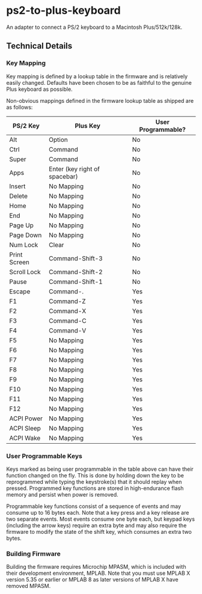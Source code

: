 # ps2-to-plus-keyboard

An adapter to connect a PS/2 keyboard to a Macintosh Plus/512k/128k.


## Technical Details

### Key Mapping

Key mapping is defined by a lookup table in the firmware and is relatively easily changed.  Defaults have been chosen to be as faithful to the genuine Plus keyboard as possible.

Non-obvious mappings defined in the firmware lookup table as shipped are as follows:

| PS/2 Key     | Plus Key                      | User Programmable? |
| ------------ | ----------------------------- | ------------------ |
| Alt          | Option                        | No                 |
| Ctrl         | Command                       | No                 |
| Super        | Command                       | No                 |
| Apps         | Enter (key right of spacebar) | No                 |
| Insert       | No Mapping                    | No                 |
| Delete       | No Mapping                    | No                 |
| Home         | No Mapping                    | No                 |
| End          | No Mapping                    | No                 |
| Page Up      | No Mapping                    | No                 |
| Page Down    | No Mapping                    | No                 |
| Num Lock     | Clear                         | No                 |
| Print Screen | Command-Shift-3               | No                 |
| Scroll Lock  | Command-Shift-2               | No                 |
| Pause        | Command-Shift-1               | No                 |
| Escape       | Command-.                     | Yes                |
| F1           | Command-Z                     | Yes                |
| F2           | Command-X                     | Yes                |
| F3           | Command-C                     | Yes                |
| F4           | Command-V                     | Yes                |
| F5           | No Mapping                    | Yes                |
| F6           | No Mapping                    | Yes                |
| F7           | No Mapping                    | Yes                |
| F8           | No Mapping                    | Yes                |
| F9           | No Mapping                    | Yes                |
| F10          | No Mapping                    | Yes                |
| F11          | No Mapping                    | Yes                |
| F12          | No Mapping                    | Yes                |
| ACPI Power   | No Mapping                    | Yes                |
| ACPI Sleep   | No Mapping                    | Yes                |
| ACPI Wake    | No Mapping                    | Yes                |


### User Programmable Keys

Keys marked as being user programmable in the table above can have their function changed on the fly.  This is done by holding down the key to be reprogrammed while typing the keystroke(s) that it should replay when pressed.  Programmed key functions are stored in high-endurance flash memory and persist when power is removed.

Programmable key functions consist of a sequence of events and may consume up to 16 bytes each.  Note that a key press and a key release are two separate events.  Most events consume one byte each, but keypad keys (including the arrow keys) require an extra byte and may also require the firmware to modify the state of the shift key, which consumes an extra two bytes.


### Building Firmware

Building the firmware requires Microchip MPASM, which is included with their development environment, MPLAB. Note that you must use MPLAB X version 5.35 or earlier or MPLAB 8 as later versions of MPLAB X have removed MPASM.
